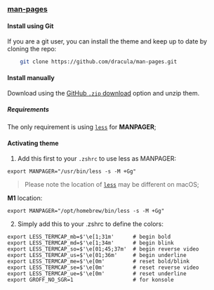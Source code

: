 ### [man-pages](https://man7.org/linux/man-pages/man1/man.1.html)

#### Install using Git

If you are a git user, you can install the theme and keep up to date by cloning the repo:

```bash
    git clone https://github.com/dracula/man-pages.git
```

#### Install manually

Download using the [GitHub `.zip` download](https://github.com/dracula/man-pages/archive/master.zip) option and unzip them.

##### Requirements

The only requirement is using [`less`](https://man7.org/linux/man-pages/man1/less.1.html) for **MANPAGER**;

#### Activating theme

1.  Add this first to your `.zshrc` to use less as MANPAGER:

```zshrc
export MANPAGER="/usr/bin/less -s -M +Gg"
```

> Please note the location of [`less`](https://man7.org/linux/man-pages/man1/less.1.html) may be different on macOS;

**M1** location:

```zshrc
export MANPAGER="/opt/homebrew/bin/less -s -M +Gg"
```

2.  Simply add this to your .zshrc to define the colors:

```zshrc
export LESS_TERMCAP_mb=$'\e[1;31m'      # begin bold
export LESS_TERMCAP_md=$'\e[1;34m'      # begin blink
export LESS_TERMCAP_so=$'\e[01;45;37m'  # begin reverse video
export LESS_TERMCAP_us=$'\e[01;36m'     # begin underline
export LESS_TERMCAP_me=$'\e[0m'         # reset bold/blink
export LESS_TERMCAP_se=$'\e[0m'         # reset reverse video
export LESS_TERMCAP_ue=$'\e[0m'         # reset underline
export GROFF_NO_SGR=1                   # for konsole
```
